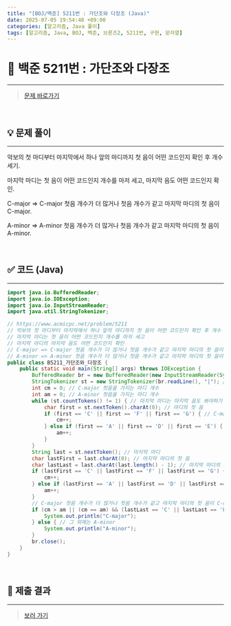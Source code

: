 ```yaml
---
title: "[BOJ/백준] 5211번 : 가단조와 다장조 (Java)"
date: 2025-07-05 19:54:48 +09:00
categories: [알고리즘, Java 풀이]
tags: [알고리즘, Java, BOJ, 백준, 브론즈2, 5211번, 구현, 문자열]
---
```


<!-- ========================================================================== -->

# 📘 백준 5211번 : 가단조와 다장조 

---

> [문제 바로가기](https://www.acmicpc.net/problem/5211)

<br>

<!-- ========================================================================== -->

## 💡 문제 풀이

---


악보의 첫 마디부터 마지막에서 하나 앞의 마디까지 첫 음이 어떤 코드인지 확인 후 개수 세기.

마지막 마디는 첫 음이 어떤 코드인지 개수를 마저 세고, 마지막 음도 어떤 코드인지 확인.

C-major => C-major 첫음 개수가 더 많거나 첫음 개수가 같고 마지막 마디의 첫 음이 C-major.

A-minor => A-minor 첫음 개수가 더 많거나 첫음 개수가 같고 마지막 마디의 첫 음이 A-minor.

<br>

<!-- ========================================================================== -->

## ✅ 코드 (Java)

---

```java
import java.io.BufferedReader;
import java.io.IOException;
import java.io.InputStreamReader;
import java.util.StringTokenizer;

// https://www.acmicpc.net/problem/5211
// 악보의 첫 마디부터 마지막에서 하나 앞의 마디까지 첫 음이 어떤 코드인지 확인 후 개수 세기
// 마지막 마디는 첫 음이 어떤 코드인지 개수를 마저 세고
// 마지막 마디의 마지막 음도 어떤 코드인지 확인
// C-major => C-major 첫음 개수가 더 많거나 첫음 개수가 같고 마지막 마디의 첫 음이 C-major
// A-minor => A-minor 첫음 개수가 더 많거나 첫음 개수가 같고 마지막 마디의 첫 음이 A-minor
public class B5211_가단조와_다장조 {
	public static void main(String[] args) throws IOException {
		BufferedReader br = new BufferedReader(new InputStreamReader(System.in));
		StringTokenizer st = new StringTokenizer(br.readLine(), "|"); // 입력을 마디 단위로 끊기
		int cm = 0; // C-major 첫음을 가지는 마디 개수
		int am = 0; // A-minor 첫음을 가지는 마디 개수
		while (st.countTokens() != 1) { // 마지막 마디는 마지막 음도 봐야하기 때문에 빼기
			char first = st.nextToken().charAt(0); // 마디의 첫 음
			if (first == 'C' || first == 'F' || first == 'G') { // C-major 첫음
				cm++;
			} else if (first == 'A' || first == 'D' || first == 'E') { // A-minor 첫음
				am++;
			}
		}
		String last = st.nextToken(); // 마지막 마디
		char lastFirst = last.charAt(0); // 마지막 마디의 첫 음
		char lastLast = last.charAt(last.length() - 1); // 마지막 마디의 마지막 음
		if (lastFirst == 'C' || lastFirst == 'F' || lastFirst == 'G') { // 마지막 마디의 첫 음 계산
			cm++;
		} else if (lastFirst == 'A' || lastFirst == 'D' || lastFirst == 'E') {
			am++;
		}
		// C-major 첫음 개수가 더 많거나 첫음 개수가 같고 마지막 마디의 첫 음이 C-major면 C-major
		if (cm > am || (cm == am) && (lastLast == 'C' || lastLast == 'F' || lastLast == 'G')) {
			System.out.println("C-major");
		} else { // 그 외에는 A-minor
			System.out.println("A-minor");
		}
		br.close();
	}
}
```

<br>

<!-- ========================================================================== -->

## 💾 제출 결과

---

> [보러 가기](https://www.acmicpc.net/status?from_mine=1&problem_id=5211&user_id=juyn2000)

<br>

<!-- ========================================================================== -->

<!-- ## 🧩 새롭게 알게 된 점

---



<br> -->

<!-- ========================================================================== -->

<!--

## 🔗 참고한 자료

---

- []()

- []()

<br>
-->
